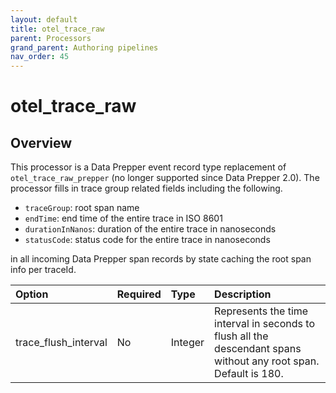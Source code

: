 ```yaml
---
layout: default
title: otel_trace_raw
parent: Processors
grand_parent: Authoring pipelines
nav_order: 45
---
```


# otel_trace_raw

## Overview

This processor is a Data Prepper event record type replacement of `otel_trace_raw_prepper` (no longer supported since Data Prepper 2.0). The processor fills in trace group related fields including the following.

* `traceGroup`: root span name
* `endTime`: end time of the entire trace in ISO 8601
* `durationInNanos`: duration of the entire trace in nanoseconds
* `statusCode`: status code for the entire trace in nanoseconds

in all incoming Data Prepper span records by state caching the root span info per traceId. 

Option | Required | Type | Description
:--- | :--- | :--- | :---
trace_flush_interval | No | Integer | Represents the time interval in seconds to flush all the descendant spans without any root span. Default is 180.

<!---## Configuration

Content will be added to this section.

## Metrics

Content will be added to this section.--->